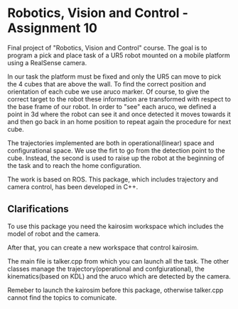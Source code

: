 # Robotics, Vision and Control - Assignment 10

Final project of "Robotics, Vision and Control" course. The goal is to program a pick and place task of a UR5 robot mounted on a mobile platform using a RealSense camera. 

In our task the platform must be fixed and only the UR5 can move to pick the 4 cubes that are above the wall. To find the correct position and orientation of each cube we use aruco marker. Of course, to give the correct target to the robot these information are transformed with respect to the base frame of our robot. In order to "see" each aruco, we defined a point in 3d where the robot can see it and once detected it moves towards it and then go back in an home position to repeat again the procedure for next cube.

The trajectories implemented are both in operational(linear) space and configurational space. We use the firt to go from the detection point to the cube. Instead, the second is used to raise up the robot at the beginning of the task and to reach the home configuration. 

The work is based on ROS. This package, which includes trajectory and camera control, has been developed in C++.

## Clarifications

To use this package you need the kairosim workspace which includes the model of robot and the camera. 

After that, you can create a new workspace that control kairosim.

The main file is talker.cpp from which you can launch all the task. The other classes manage the trajectory(operational and confgiurational), the kinematics(based on KDL) and the aruco which are detected by the camera. 

Remeber to launch the kairosim before this package, otherwise talker.cpp cannot find the topics to comunicate. 
